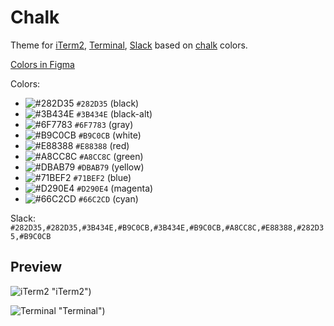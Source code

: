 # Chalk

Theme for [iTerm2](https://www.iterm2.com/), [Terminal](https://support.apple.com/guide/terminal/welcome/mac), [Slack](https://slack.com/) based on [chalk](https://github.com/chalk/chalk) colors.

[Colors in Figma](https://www.figma.com/file/w8AWnDLPQX3t8frHiYJdG3/Chalk?node-id=0%3A1&viewport=358%2C312%2C2.266522169113159)

Colors:

- ![#282D35](https://via.placeholder.com/15/282D35/000000?text=+) `#282D35` (black)
- ![#3B434E](https://via.placeholder.com/15/3B434E/000000?text=+) `#3B434E` (black-alt)
- ![#6F7783](https://via.placeholder.com/15/6F7783/000000?text=+) `#6F7783` (gray)
- ![#B9C0CB](https://via.placeholder.com/15/B9C0CB/000000?text=+) `#B9C0CB` (white)
- ![#E88388](https://via.placeholder.com/15/E88388/000000?text=+) `#E88388` (red)
- ![#A8CC8C](https://via.placeholder.com/15/A8CC8C/000000?text=+) `#A8CC8C` (green)
- ![#DBAB79](https://via.placeholder.com/15/DBAB79/000000?text=+) `#DBAB79` (yellow)
- ![#71BEF2](https://via.placeholder.com/15/71BEF2/000000?text=+) `#71BEF2` (blue)
- ![#D290E4](https://via.placeholder.com/15/D290E4/000000?text=+) `#D290E4` (magenta)
- ![#66C2CD](https://via.placeholder.com/15/66C2CD/000000?text=+) `#66C2CD` (cyan)

Slack:
`#282D35,#282D35,#3B434E,#B9C0CB,#3B434E,#B9C0CB,#A8CC8C,#E88388,#282D35,#B9C0CB`

## Preview

![iTerm2](https://github.com/lukaspolak/chalk/raw/master/src/assets/iTerm2.png) "iTerm2")

![Terminal](https://github.com/lukaspolak/chalk/raw/master/src/assets/Terminal.png) "Terminal")
